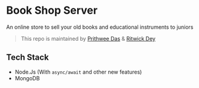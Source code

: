# Book Shop Server

An online store to sell your old books and educational instruments to juniors

> This repo is maintained by [Prithwee Das](https://github.com/prithweedas) & [Ritwick Dey](https://github.com/ritwickdey)

## Tech Stack

* Node.Js (With `async/await` and other new features)
* MongoDB
